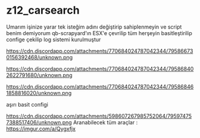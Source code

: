# z12_carsearch


Umarım işinize yarar tek isteğim adını değiştirip sahiplenmeyin ve script benim demiyorum qb-scrapyard'ın ESX'e çevrilip tüm herşeyin basitleştirilip confige çekilip log sistemi kurulmuştur

https://cdn.discordapp.com/attachments/770684024787042344/795866730156392468/unknown.png


https://cdn.discordapp.com/attachments/770684024787042344/795868402622791680/unknown.png

https://cdn.discordapp.com/attachments/770684024787042344/795868461858816020/unknown.png

aşırı basit configi

https://cdn.discordapp.com/attachments/598607267985752064/795974757388517406/unknown.png
Aranabilecek tüm araçlar : https://imgur.com/a/Qygxfjx
